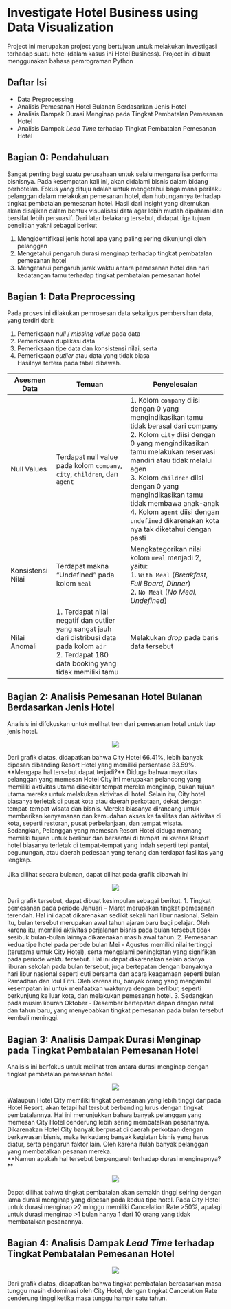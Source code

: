# Investigate Hotel Business using Data Visualization
Project ini merupakan project yang bertujuan untuk melakukan investigasi terhadap suatu hotel (dalam kasus ini Hotel Business). Project ini dibuat menggunakan bahasa pemrograman Python

## Daftar Isi
- Data Preprocessing
- Analisis Pemesanan Hotel Bulanan Berdasarkan Jenis Hotel
- Analisis Dampak Durasi Menginap pada Tingkat Pembatalan Pemesanan Hotel
- Analisis Dampak _Lead Time_ terhadap Tingkat Pembatalan Pemesanan Hotel

## Bagian 0: Pendahuluan
Sangat penting bagi suatu perusahaan untuk selalu menganalisa performa bisnisnya. Pada kesempatan kali ini, akan didalami bisnis dalam bidang perhotelan. Fokus yang dituju adalah untuk mengetahui bagaimana perilaku pelanggan dalam melakukan pemesanan hotel, dan hubungannya terhadap tingkat pembatalan pemesanan hotel. Hasil dari insight yang ditemukan akan disajikan dalam bentuk visualisasi data agar lebih mudah dipahami dan bersifat lebih persuasif. Dari latar belakang tersebut, didapat tiga tujuan penelitian yakni sebagai berikut
1. Mengidentifikasi jenis hotel apa yang paling sering dikunjungi oleh pelanggan
2. Mengetahui pengaruh durasi menginap terhadap tingkat pembatalan pemesanan hotel
3. Mengetahui pengaruh jarak waktu antara pemesanan hotel dan hari kedatangan tamu terhadap tingkat pembatalan pemesanan hotel

## Bagian 1: Data Preprocessing
Pada proses ini dilakukan pemrosesan data sekaligus pembersihan data, yang terdiri dari:
1. Pemeriksaan _null_ / _missing value_ pada data
2. Pemeriksaan duplikasi data
3. Pemeriksaan tipe data dan konsistensi nilai, serta
4. Pemeriksaan _outlier_ atau data yang tidak biasa<br>
Hasilnya tertera pada tabel dibawah.

| Asesmen Data      | Temuan                                                                                                                                                 | Penyelesaian                                                                                                                                                                                                                                                                                                                                                                                   |
|-------------------|--------------------------------------------------------------------------------------------------------------------------------------------------------|------------------------------------------------------------------------------------------------------------------------------------------------------------------------------------------------------------------------------------------------------------------------------------------------------------------------------------------------------------------------------------------------|
| Null Values       | Terdapat null value pada kolom `company`, `city`, `children`,   dan `agent`                                                                            | 1. Kolom `company` diisi dengan 0 yang mengindikasikan tamu tidak berasal dari company<br> 2. Kolom `city` diisi dengan 0 yang mengindikasikan tamu melakukan reservasi mandiri atau tidak melalui agen<br> 3. Kolom `children` diisi dengan 0 yang mengindikasikan tamu tidak membawa anak-anak<br> 4. Kolom `agent` diisi dengan `undefined` dikarenakan kota nya tak diketahui dengan pasti |
| Konsistensi Nilai | Terdapat makna “Undefined” pada kolom `meal`                                                                                                           | Mengkategorikan nilai kolom `meal` menjadi 2, yaitu:<br> 1. `With Meal` (_Breakfast, Full Board, Dinner_)<br> 2. `No Meal` (_No Meal, Undefined_)                                                                                                                                                                                                                                              |
| Nilai Anomali     | 1. Terdapat nilai negatif dan outlier yang sangat jauh dari distribusi data pada kolom `adr`<br> 2. Terdapat 180 data booking yang tidak memiliki tamu | Melakukan _drop_ pada baris data tersebut                                                                                                                                                                                                                                                                                                                                                      |
## Bagian 2: Analisis Pemesanan Hotel Bulanan Berdasarkan Jenis Hotel
Analisis ini difokuskan untuk melihat tren dari pemesanan hotel untuk tiap jenis hotel.
<p align="center">
  <img src="https://github.com/user-attachments/assets/14d90a41-a95c-45cc-8c10-30e1e35be5ce"/>
</p>
Dari grafik diatas, didapatkan bahwa City Hotel 66.41%, lebih banyak dipesan dibanding Resort Hotel yang memiliki persentase 33.59%.<br>
**Mengapa hal tersebut dapat terjadi?**
Diduga bahwa mayoritas pelanggan yang memesan Hotel City ini merupakan pelancong yang memiliki aktivitas utama disekitar tempat mereka menginap, bukan tujuan utama mereka untuk melakukan aktivitas di hotel.
Selain itu, City hotel biasanya terletak di pusat kota atau daerah perkotaan, dekat dengan tempat-tempat wisata dan bisnis. Mereka biasanya dirancang untuk memberikan kenyamanan dan kemudahan akses ke fasilitas dan aktivitas di kota, seperti restoran, pusat perbelanjaan, dan tempat wisata.<br>
Sedangkan, Pelanggan yang memesan Resort Hotel diduga memang memiliki tujuan untuk berlibur dan bersantai di tempat ini karena Resort hotel biasanya terletak di tempat-tempat yang indah seperti tepi pantai, pegunungan, atau daerah pedesaan yang tenang dan terdapat fasilitas yang lengkap.<br><br>
Jika dilihat secara bulanan, dapat dilihat pada grafik dibawah ini
<p align="center">
  <img src="https://github.com/user-attachments/assets/f0444e8c-0fe1-4584-b6c8-90c188b9efdf"/>
</p>
Dari grafik tersebut, dapat dibuat kesimpulan sebagai berikut.
1. Tingkat pemesanan pada periode Januari – Maret merupakan tingkat pemesanan terendah. Hal ini dapat dikarenakan sedikit sekali hari libur nasional. Selain itu, bulan tersebut merupakan awal tahun ajaran baru bagi pelajar. Oleh karena itu, memiliki aktivitas perjalanan bisnis pada bulan tersebut tidak sesibuk bulan-bulan lainnya dikarenakan masih awal tahun.
2. Pemesanan kedua tipe hotel pada perode bulan Mei - Agustus memiliki nilai tertinggi (terutama untuk City Hotel), serta mengalami peningkatan yang signifikan pada periode waktu tersebut. Hal ini dapat dikarenakan selain adanya liburan sekolah pada bulan tersebut, juga bertepatan dengan banyaknya hari libur nasional seperti cuti bersama dan acara keagamaan seperti bulan Ramadhan dan Idul Fitri. Oleh karena itu, banyak orang yang mengambil kesempatan ini untuk menfaatkan waktunya dengan berlibur, seperti berkunjung ke luar kota, dan melakukan pemesanan hotel.
3. Sedangkan pada musim liburan Oktober - Desember bertepatan depan dengan natal dan tahun baru, yang menyebabkan tingkat pemesanan pada bulan tersebut kembali meninggi.

## Bagian 3: Analisis Dampak Durasi Menginap pada Tingkat Pembatalan Pemesanan Hotel
Analisis ini berfokus untuk melihat tren antara durasi menginap dengan tingkat pembatalan pemesanan hotel. 
<p align="center">
  <img src="https://github.com/user-attachments/assets/5f97150e-66c5-4004-966c-4fa8d771a7b9"/>
</p>
Walaupun Hotel City memiliki tingkat pemesanan yang lebih tinggi daripada Hotel Resort, akan tetapi hal tersbut berbanding lurus dengan tingkat pembatalannya. Hal ini menunjukkan bahwa banyak pelanggan yang memesan City Hotel cenderung lebih sering membatalkan pesanannya. Dikarenakan Hotel City banyak berpusat di daerah perkotaan dengan berkawasan bisnis, maka terkadang banyak kegiatan bisnis yang harus diatur, serta pengaruh faktor lain. Oleh karena itulah banyak pelanggan yang membatalkan pesanan mereka.<br>
**Namun apakah hal tersebut berpengaruh terhadap durasi menginapnya?**
<p align="center">
  <img src="https://github.com/user-attachments/assets/9a0c1dc8-91b1-45b3-afd2-da1fdc9f0438"/>
</p>
Dapat dilihat bahwa tingkat pembatalan akan semakin tinggi seiring dengan lama durasi menginap yang dipesan pada kedua tipe hotel. Pada City Hotel untuk durasi menginap >2 minggu memiliki Cancelation Rate >50%, apalagi untuk durasi menginap >1 bulan hanya 1 dari 10 orang yang tidak membatalkan pesanannya.

## Bagian 4: Analisis Dampak _Lead Time_ terhadap Tingkat Pembatalan Pemesanan Hotel
<p align="center">
  <img src="https://github.com/user-attachments/assets/63ae8400-92bc-4161-95b1-4670ab31d25e"/>
</p>
Dari grafik diatas, didapatkan bahwa tingkat pembatalan berdasarkan masa tunggu masih didominasi oleh City Hotel, dengan tingkat Cancelation Rate cenderung tinggi ketika masa tunggu hampir satu tahun.
